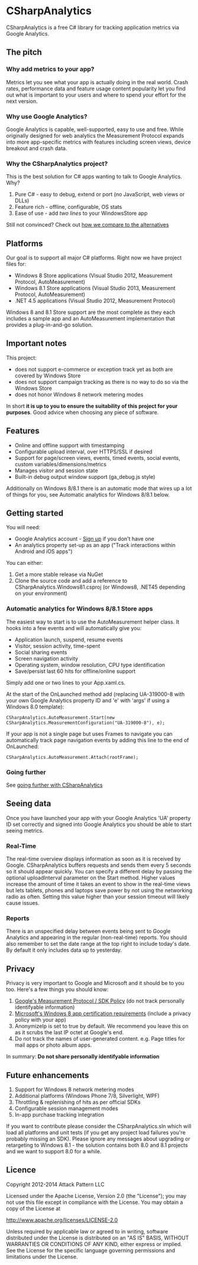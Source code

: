 # CSharpAnalytics

CSharpAnalytics is a free C# library for tracking application metrics via Google Analytics.

## The pitch

### Why add metrics to your app?

Metrics let you see what your app is actually doing in the real world. Crash rates, performance data and feature usage content popularity let you find out what is important to your users and where to spend your effort for the next version.

### Why use Google Analytics?

Google Analytics is capable, well-supported, easy to use and free. While originally designed for web analytics the Measurement Protocol expands into more app-specific metrics with features including screen views, device breakout and crash data.

### Why the CSharpAnalytics project?

This is the best solution for C# apps wanting to talk to Google Analytics. Why?

1. Pure C# - easy to debug, extend or port (no JavaScript, web views or DLLs)
1. Feature rich - offline, configurable, OS stats
1. Ease of use - add *two lines* to your WindowsStore app

Still not convinced? Check out [how we compare to the alternatives](https://github.com/AttackPattern/CSharpAnalytics/wiki/Comparison)

## Platforms

Our goal is to support all major C# platforms. Right now we have project files for:

* Windows 8 Store applications (Visual Studio 2012, Measurement Protocol, AutoMeasurement)
* Windows 8.1 Store applications (Visual Studio 2013, Measurement Protocol, AutoMeasurement)
* .NET 4.5 applications (Visual Studio 2012, Measurement Protocol)

Windows 8 and 8.1 Store support are the most complete as they each includes a sample app and an AutoMeasurement implementation that provides a plug-in-and-go solution.

## Important notes

This project:

* does not support e-commerce or exception track yet as both are covered by Windows Store
* does not support campaign tracking as there is no way to do so via the Windows Store
* does not honor Windows 8 network metering modes

In short **it is up to you to ensure the suitability of this project for your purposes**. Good advice when choosing any piece of software.

## Features

* Online and offline support with timestamping
* Configurable upload interval, over HTTPS/SSL if desired
* Support for page/screen views, events, timed events, social events, custom variables/dimensions/metrics
* Manages visitor and session state
* Built-in debug output window support (ga_debug.js style)

Additionally on Windows 8/8.1 there is an automatic mode that wires up a lot of things for you, see Automatic analytics for Windows 8/8.1 below.

## Getting started

You will need:

* Google Analytics account - [Sign up](http://analytics.google.com) if you don't have one
* An analytics property set-up as an app ("Track interactions within Android and iOS apps")

You can either:

1. Get a more stable release via NuGet
2. Clone the source code and add a reference to CSharpAnalytics.Windows81.csproj (or Windows8, .NET45 depending on your environment)

### Automatic analytics for Windows 8/8.1 Store apps

The easiest way to start is to use the AutoMeasurement helper class. It hooks into a few events and will automatically give you:

* Application launch, suspend, resume events
* Visitor, session activity, time-spent
* Social sharing events
* Screen navigation activity
* Operating system, window resolution, CPU type identification
* Save/persist last 60 hits for offline/online support

Simply add one or two lines to your App.xaml.cs.

At the start of the OnLaunched method add (replacing UA-319000-8 with your own Google Analytics property ID and 'e' with 'args' if using a Windows 8.0 template):

`CSharpAnalytics.AutoMeasurement.Start(new CSharpAnalytics.MeasurementConfiguration("UA-319000-8"), e);`

If your app is not a single page but uses Frames to navigate you can automatically track page navigation events by adding this line to the end of OnLaunched:

`CSharpAnalytics.AutoMeasurement.Attach(rootFrame);`

### Going further

See [going further with CSharpAnalytics](https://github.com/AttackPattern/CSharpAnalytics/wiki/Going-further)

## Seeing data

Once you have launched your app with your Google Analytics 'UA' property ID set correctly and signed into Google Analytics you should be able to start seeing metrics.

### Real-Time
The real-time overview displays information as soon as it is received by Google. CSharpAnalytics buffers requests and sends them every 5 seconds so it should appear quickly. You can specify a different delay by passing the optional uploadInterval parameter on the Start method. Higher values increase the amount of time it takes an event to show in the real-time views but lets tablets, phones and laptops save power by not using the networking radio as often. Setting this value higher than your session timeout will likely cause issues.

### Reports
There is an unspecified delay between events being sent to Google Analytics and appearing in the regular (non-real-time) reports. You should also remember to set the date range at the top right to include today's date. By default it only includes data up to yesterday.

## Privacy

Privacy is very important to Google and Microsoft and it should be to you too. Here's a few things you should know:

1. [Google's Measurement Protocol / SDK Policy](https://developers.google.com/analytics/devguides/collection/protocol/policy) (do not track personally identifyable information)
1. [Microsoft's Windows 8 app certification requirements](http://msdn.microsoft.com/en-us/library/windows/apps/hh694083.aspx) (include a privacy policy with your app)
1. AnonymizeIp is set to true by default. We recommend you leave this on as it scrubs the last IP octet at Google's end.
1. Do not track the names of user-generated content. e.g. Page titles for mail apps or photo album apps.
 
In summary: **Do not share personally identifyable information**

## Future enhancements

1. Support for Windows 8 network metering modes
1. Additional platforms (Windows Phone 7/8, Silverlight, WPF)
1. Throttling & replenishing of hits as per official SDKs
1. Configurable session management modes
1. In-app purchase tracking integration

If you want to contribute please consider the CSharpAnalytics.sln which will load all platforms and unit tests (if you get any project load failures you're probably missing an SDK). Please ignore any messages about upgrading or retargeting to Windows 8.1 - the solution contains both 8.0 and 8.1 projects and we want to support 8.0 for a while.

## Licence

Copyright 2012-2014 Attack Pattern LLC

Licensed under the Apache License, Version 2.0 (the "License"); you may not use this file except in compliance with the License. You may obtain a copy of the License at

http://www.apache.org/licenses/LICENSE-2.0

Unless required by applicable law or agreed to in writing, software distributed under the License is distributed on an "AS IS" BASIS, WITHOUT WARRANTIES OR CONDITIONS OF ANY KIND, either express or implied. See the License for the specific language governing permissions and limitations under the License.